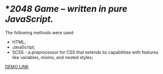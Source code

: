 # **2048 Game –  written in pure JavaScript.*

The following methods were used:
  - HTML;
  - JavaScript;
  - SCSS - a preprocessor for CSS that extends its capabilities with features like variables, mixins, and nested styles;
  
  [DEMO LINK](https://nata-prog123.github.io/js_2048_game1/)
